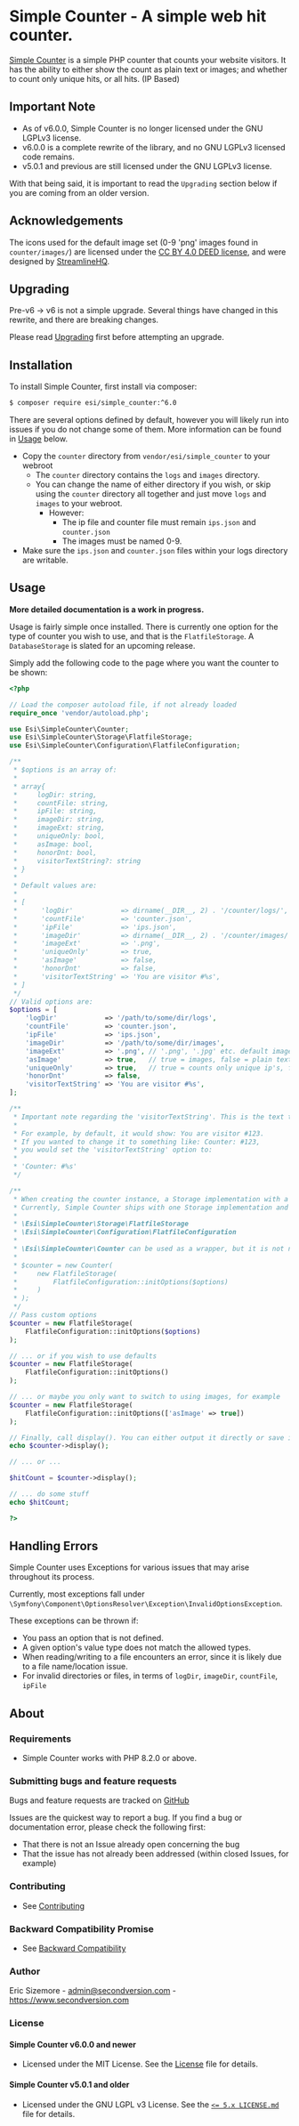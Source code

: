 # Simple Counter - A simple web hit counter.

[Simple Counter](https://github.com/ericsizemore/simple_counter/) is a simple PHP counter that counts your website visitors. It has the ability to 
either show the count as plain text or images; and whether to count only unique hits, or all hits. (IP Based)

## Important Note

* As of v6.0.0, Simple Counter is no longer licensed under the GNU LGPLv3 license.
* v6.0.0 is a complete rewrite of the library, and no GNU LGPLv3 licensed code remains.
* v5.0.1 and previous are still licensed under the GNU LGPLv3 license.

With that being said, it is important to read the `Upgrading` section below if you are coming from an older version.


## Acknowledgements

The icons used for the default image set (0-9 'png' images found in `counter/images/`) are licensed under the [CC BY 4.0 DEED license](https://creativecommons.org/licenses/by/4.0/), and were designed by [StreamlineHQ](https://www.streamlinehq.com/freebies/typeface).


## Upgrading

Pre-v6 -> v6 is not a simple upgrade. Several things have changed in this rewrite, and there are breaking changes.

Please read [Upgrading](upgrading.md) first before attempting an upgrade.


## Installation

To install Simple Counter, first install via composer:

```bash
$ composer require esi/simple_counter:^6.0
```

There are several options defined by default, however you will likely run into issues if you do not change some of them.
More information can be found in [Usage](#usage) below.

* Copy the `counter` directory from `vendor/esi/simple_counter` to your webroot
  * The `counter` directory contains the `logs` and `images` directory.
  * You can change the name of either directory if you wish, or skip using the `counter` directory all together and just move `logs` and `images` to your webroot.
    * However:
      * The ip file and counter file must remain `ips.json` and `counter.json`
      * The images must be named 0-9.
* Make sure the `ips.json` and `counter.json` files within your logs directory are writable.


## Usage

**More detailed documentation is a work in progress.**

Usage is fairly simple once installed. There is currently one option for the type of counter you wish to use, and that is the `FlatfileStorage`. A `DatabaseStorage` is slated for an upcoming release.

Simply add the following code to the page where you want the counter to be shown:

```php
<?php

// Load the composer autoload file, if not already loaded
require_once 'vendor/autoload.php';

use Esi\SimpleCounter\Counter;
use Esi\SimpleCounter\Storage\FlatfileStorage;
use Esi\SimpleCounter\Configuration\FlatfileConfiguration;

/**
 * $options is an array of:
 *
 * array{
 *     logDir: string,
 *     countFile: string,
 *     ipFile: string,
 *     imageDir: string,
 *     imageExt: string,
 *     uniqueOnly: bool,
 *     asImage: bool,
 *     honorDnt: bool,
 *     visitorTextString?: string
 * }
 *
 * Default values are:
 *
 * [
 *      'logDir'            => dirname(__DIR__, 2) . '/counter/logs/',
 *      'countFile'         => 'counter.json',
 *      'ipFile'            => 'ips.json',
 *      'imageDir'          => dirname(__DIR__, 2) . '/counter/images/',
 *      'imageExt'          => '.png',
 *      'uniqueOnly'        => true,
 *      'asImage'           => false,
 *      'honorDnt'          => false,
 *      'visitorTextString' => 'You are visitor #%s',
 * ] 
 */
// Valid options are:
$options = [
    'logDir'            => '/path/to/some/dir/logs',
    'countFile'         => 'counter.json',
    'ipFile'            => 'ips.json',
    'imageDir'          => '/path/to/some/dir/images',
    'imageExt'          => '.png', // '.png', '.jpg' etc. default images are PNG images
    'asImage'           => true,   // true = images, false = plain text
    'uniqueOnly'        => true,   // true = counts only unique ip's, false = counts all,
    'honorDnt'          => false,
    'visitorTextString' => 'You are visitor #%s',
];

/**
 * Important note regarding the 'visitorTextString'. This is the text that is shown if 'asImage' is false.
 *
 * For example, by default, it would show: You are visitor #123.
 * If you wanted to change it to something like: Counter: #123,
 * you would set the 'visitorTextString' option to:
 * 
 * 'Counter: #%s'
 */

/**
 * When creating the counter instance, a Storage implementation with a valid Configuration is required.
 * Currently, Simple Counter ships with one Storage implementation and it's corresponding Configuration:
 *
 * \Esi\SimpleCounter\Storage\FlatfileStorage
 * \Esi\SimpleCounter\Configuration\FlatfileConfiguration
 *
 * \Esi\SimpleCounter\Counter can be used as a wrapper, but it is not necessary. For example:
 *
 * $counter = new Counter(
 *     new FlatfileStorage(
 *         FlatfileConfiguration::initOptions($options)
 *     )
 * );
 */
// Pass custom options
$counter = new FlatfileStorage(
    FlatfileConfiguration::initOptions($options)
);

// ... or if you wish to use defaults
$counter = new FlatfileStorage(
    FlatfileConfiguration::initOptions()
);

// ... or maybe you only want to switch to using images, for example
$counter = new FlatfileStorage(
    FlatfileConfiguration::initOptions(['asImage' => true])
);

// Finally, call display(). You can either output it directly or save it to a variable if needed
echo $counter->display();

// ... or ...

$hitCount = $counter->display();

// ... do some stuff
echo $hitCount;

?>
```

## Handling Errors

Simple Counter uses Exceptions for various issues that may arise throughout its process.

Currently, most exceptions fall under `\Symfony\Component\OptionsResolver\Exception\InvalidOptionsException`.

These exceptions can be thrown if:

* You pass an option that is not defined.
* A given option's value type does not match the allowed types.
* When reading/writing to a file encounters an error, since it is likely due to a file name/location issue.
* For invalid directories or files, in terms of `logDir`, `imageDir`, `countFile`, `ipFile`


## About

### Requirements

- Simple Counter works with PHP 8.2.0 or above.

### Submitting bugs and feature requests

Bugs and feature requests are tracked on [GitHub](https://github.com/ericsizemore/simple_counter/issues)

Issues are the quickest way to report a bug. If you find a bug or documentation error, please check the following first:

* That there is not an Issue already open concerning the bug
* That the issue has not already been addressed (within closed Issues, for example)

### Contributing

* See [Contributing](https://github.com/ericsizemore/simple_counter/blob/master/CONTRIBUTING.md)

### Backward Compatibility Promise

* See [Backward Compatibility](https://github.com/ericsizemore/simple_counter/blob/master/backward-compatibility.md)

### Author

Eric Sizemore - <admin@secondversion.com> - <https://www.secondversion.com>

### License

#### Simple Counter v6.0.0 and newer

* Licensed under the MIT License. See the [License](license.md) file for details.

#### Simple Counter v5.0.1 and older

* Licensed under the GNU LGPL v3 License. See the [`<= 5.x LICENSE.md`](https://github.com/ericsizemore/simple_counter/blob/5.0.x/COPYING.LESSER) file for details.
